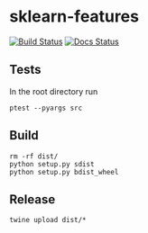 # sklearn-features

[![Build Status](https://travis-ci.org/sixtwoeight-tech/sklearn-features.svg?branch=master)](https://travis-ci.org/sixtwoeight-tech/sklearn-features) [![Docs Status](https://readthedocs.org/projects/sklearn-features/badge/?version=latest)](http://sklearn-features.readthedocs.io/en/latest/?badge=latest)


## Tests

In the root directory run

```
ptest --pyargs src
```


## Build

```
rm -rf dist/
python setup.py sdist
python setup.py bdist_wheel
```

## Release

```
twine upload dist/*
```
